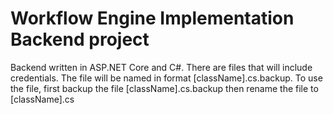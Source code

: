 # Workflow Engine Implementation Backend project
Backend written in ASP.NET Core and C#. There are files that will include credentials. The file will be named in format [className].cs.backup. To use the file, first backup the file [className].cs.backup then rename the file to [className].cs
